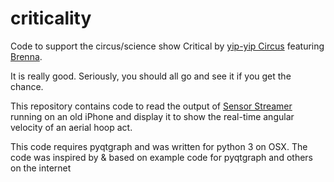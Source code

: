 # criticality
Code to support the circus/science show Critical by [yip-yip Circus](https://www.facebook.com/yipyipcircus/) featuring [Brenna](https://www.instagram.com/brenna_blue/). 

It is really good. Seriously, you should all go and see it if you get the chance.

This repository contains code to read the output of [Sensor Streamer](https://itunes.apple.com/au/app/sensor-data-streamer/id608278214?mt=8) running on an old iPhone and display it to show the real-time angular velocity of an aerial hoop act.

This code requires pyqtgraph and was written for python 3 on OSX.
The code was inspired by & based on example code for pyqtgraph and others on the internet
